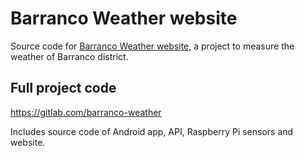 # Barranco Weather website
Source code for [Barranco Weather website](http://barrancoweather.pythonanywhere.com/), a project to measure the weather of Barranco district.

## Full project code
https://gitlab.com/barranco-weather

Includes source code of Android app, API, Raspberry Pi sensors and website.
